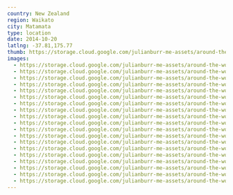 ```yaml
---
country: New Zealand
region: Waikato
city: Matamata
type: location
date: 2014-10-20
latlng: -37.81,175.77
thumb: https://storage.cloud.google.com/julianburr-me-assets/around-the-world/new-zealand/matamata/IMG_6970--thumb.JPG
images:
  - https://storage.cloud.google.com/julianburr-me-assets/around-the-world/new-zealand/matamata/IMG_6996.JPG
  - https://storage.cloud.google.com/julianburr-me-assets/around-the-world/new-zealand/matamata/IMG_6994.JPG
  - https://storage.cloud.google.com/julianburr-me-assets/around-the-world/new-zealand/matamata/IMG_6981.JPG
  - https://storage.cloud.google.com/julianburr-me-assets/around-the-world/new-zealand/matamata/IMG_6976.JPG
  - https://storage.cloud.google.com/julianburr-me-assets/around-the-world/new-zealand/matamata/IMG_6973.JPG
  - https://storage.cloud.google.com/julianburr-me-assets/around-the-world/new-zealand/matamata/IMG_7030.JPG
  - https://storage.cloud.google.com/julianburr-me-assets/around-the-world/new-zealand/matamata/IMG_7077.JPG
  - https://storage.cloud.google.com/julianburr-me-assets/around-the-world/new-zealand/matamata/IMG_7007.JPG
  - https://storage.cloud.google.com/julianburr-me-assets/around-the-world/new-zealand/matamata/IMG_7029.JPG
  - https://storage.cloud.google.com/julianburr-me-assets/around-the-world/new-zealand/matamata/IMG_6970.JPG
  - https://storage.cloud.google.com/julianburr-me-assets/around-the-world/new-zealand/matamata/IMG_7047.JPG
  - https://storage.cloud.google.com/julianburr-me-assets/around-the-world/new-zealand/matamata/IMG_7086.JPG
  - https://storage.cloud.google.com/julianburr-me-assets/around-the-world/new-zealand/matamata/IMG_6998.JPG
  - https://storage.cloud.google.com/julianburr-me-assets/around-the-world/new-zealand/matamata/IMG_7035.JPG
  - https://storage.cloud.google.com/julianburr-me-assets/around-the-world/new-zealand/matamata/IMG_7098.JPG
  - https://storage.cloud.google.com/julianburr-me-assets/around-the-world/new-zealand/matamata/IMG_7074.JPG
  - https://storage.cloud.google.com/julianburr-me-assets/around-the-world/new-zealand/matamata/IMG_7141.JPG
  - https://storage.cloud.google.com/julianburr-me-assets/around-the-world/new-zealand/matamata/IMG_6965.JPG
  - https://storage.cloud.google.com/julianburr-me-assets/around-the-world/new-zealand/matamata/IMG_7099.JPG
---
```

